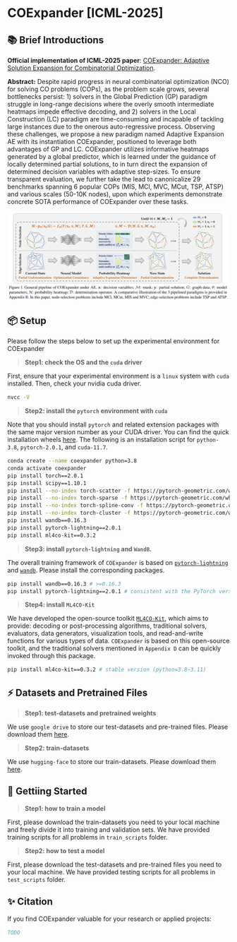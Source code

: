 # COExpander [ICML-2025]

## 📚 Brief Introductions

**Official implementation of ICML-2025 paper**: [COExpander: Adaptive Solution Expansion for Combinatorial Optimization](TODO).

**Abstract:** Despite rapid progress in neural combinatorial optimization (NCO) for solving CO problems (COPs), as the problem scale grows, several bottlenecks persist: 1) solvers in the Global Prediction (GP) paradigm struggle in long-range decisions where the overly smooth intermediate heatmaps impede effective decoding, and 2) solvers in the Local Construction (LC) paradigm are time-consuming and incapable of tackling large instances due to the onerous auto-regressive process. Observing these challenges, we propose a new paradigm named Adaptive Expansion AE with its instantiation COExpander, positioned to leverage both advantages of GP and LC. COExpander utilizes informative heatmaps generated by a global predictor, which is learned under the guidance of locally determined partial solutions, to in turn direct the expansion of determined decision variables with adaptive step-sizes. To ensure transparent evaluation, we further take the lead to canonicalize 29 benchmarks spanning 6 popular COPs (MIS, MCl, MVC, MCut, TSP, ATSP) and various scales (50-10K nodes), upon which experiments demonstrate concrete SOTA performance of COExpander over these tasks.

<img src="assets/coexpander.png" alt="Organization" width="800"/>

## 📦 Setup

Please follow the steps below to set up the experimental environment for COExpander

> **Step1: check the OS and the ``cuda`` driver**

First, ensure that your experimental environment is a ``linux`` system with ``cuda`` installed. Then, check your nvidia cuda driver.

```bash
nvcc -V
```

> **Step2: install the ``pytorch`` environment with ``cuda``**

Note that you should install ``pytorch`` and related extension packages with the same major version number as your CUDA driver. You can find the quick installation wheels [here](https://pytorch-geometric.com/whl). The following is an installation script for ``python-3.8``, ``pytorch-2.0.1``, and ``cuda-11.7``.

```bash
conda create --name coexpander python=3.8
conda activate coexpander
pip install torch==2.0.1
pip install scipy==1.10.1
pip install --no-index torch-scatter -f https://pytorch-geometric.com/whl/torch-2.0.1+cu117.html
pip install --no-index torch-sparse -f https://pytorch-geometric.com/whl/torch-2.0.1+cu117.html
pip install --no-index torch-spline-conv -f https://pytorch-geometric.com/whl/torch-2.0.1+cu117.html
pip install --no-index torch-cluster -f https://pytorch-geometric.com/whl/torch-2.0.1+cu117.html
pip install wandb==0.16.3
pip install pytorch-lightning==2.0.1
pip install ml4co-kit==0.3.2
```

> **Step3: install ``pytorch-lightning`` and ``WandB``.**

The overall training framework of ``COExpander`` is based on [``pytorch-lightning``](https://github.com/Lightning-AI/pytorch-lightning) and [``wandb``](https://github.com/wandb/wandb). Please install the corresponding packages.

```bash
pip install wandb==0.16.3 # >=0.16.3
pip install pytorch-lightning==2.0.1 # consistent with the PyTorch version
```

> **Step4: install ``ML4CO-Kit``**

We have developed the open-source toolkit [``ML4CO-Kit``](https://github.com/Thinklab-SJTU/ML4CO-Kit), which aims to provide: decoding or post-processing algorithms, traditional solvers, evaluators, data generators, visualization tools, and read-and-write functions for various types of data. ``COExpander`` is based on this open-source toolkit, and the traditional solvers mentioned in ``Appendix D`` can be quickly invoked through this package. 

```bash
pip install ml4co-kit==0.3.2 # stable version (python=3.8~3.11)
```

## ⚡ Datasets and Pretrained Files

> **Step1: test-datasets and pretrained weights**

We use ``google drive`` to store our test-datasets and pre-trained files. Please download them [here](https://drive.google.com/drive/folders/1mKiZmJ2AqiORTCHddQYJH2UJNoboefQV?usp=drive_link).

> **Step2: train-datasets**

We use ``hugging-face`` to store our train-datasets. Please download them [here](https://huggingface.co/datasets/ML4CO/ML4CO-101-SL/tree/main/train_dataset).

## 🚀 Gettiing Started

> **Step1: how to train a model**

First, please download the train-datasets you need to your local machine and freely divide it into training and validation sets. We have provided training scripts for all problems in ``train_scripts`` folder. 

> **Step2: how to test a model**

First, please download the test-datasets and pre-trained files you need to your local machine. We have provided testing scripts for all problems in ``test_scripts`` folder.


## ✨ Citation

If you find COExpander valuable for your research or applied projects:
```bibtex
TODO
```
